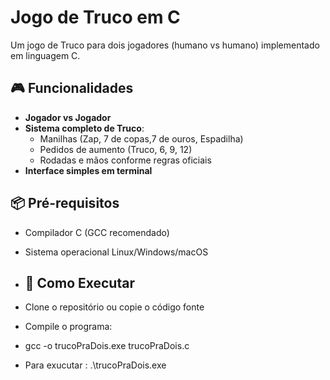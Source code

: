 # Jogo de Truco em C

Um jogo de Truco para dois jogadores (humano vs humano) implementado em linguagem C.


## 🎮 Funcionalidades

- **Jogador vs Jogador**
- **Sistema completo de Truco**:
  - Manilhas (Zap, 7 de copas,7 de ouros, Espadilha)
  - Pedidos de aumento (Truco, 6, 9, 12)
  - Rodadas e mãos conforme regras oficiais
- **Interface simples em terminal**

## 📦 Pré-requisitos

- Compilador C (GCC recomendado)
- Sistema operacional Linux/Windows/macOS

- ## 🚀 Como Executar

- Clone o repositório ou copie o código fonte

- Compile o programa:
- gcc -o trucoPraDois.exe trucoPraDois.c
- Para exucutar : 
  .\trucoPraDois.exe
